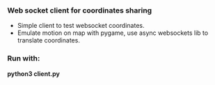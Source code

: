 ### Web socket client for coordinates sharing
* Simple client to test websocket coordinates.
* Emulate motion on map with pygame, use async websockets lib to translate coordinates.

### Run with:
**python3 client.py**